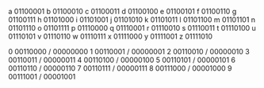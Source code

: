
a	01100001
b	01100010
c	01100011
d   01100100
e   01100101
f   01100110
g   01100111
h   01101000
i   01101001
j   01101010
k   01101011
l   01101100
m   01101101
n   01101110
o   01101111
p   01110000
q   01110001
r   01110010
s   01110011
t   01110100
u   01110101
v   01110110
w   01110111
x   01111000
y   01111001
z   01111010

0	00110000 / 00000000
1	00110001 / 00000001
2	00110010 / 00000010
3	00110011 / 00000011
4	00110100 / 00000100
5	00110101 / 00000101
6	00110110 / 00000110
7	00110111 / 00000111
8	00111000 / 00001000
9	00111001 / 00001001
